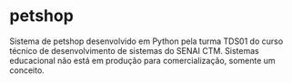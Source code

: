 # petshop
Sistema de petshop desenvolvido em Python pela turma TDS01 do curso técnico de desenvolvimento de sistemas do SENAI CTM. Sistemas educacional não está em produção para comercialização, somente um conceito.
